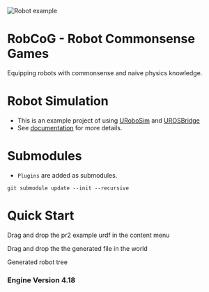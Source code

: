 ![](Documentation/images/robot.png "Robot example")

# RobCoG - **Rob**ot **Co**mmonsense **G**ames 

Equipping robots with commonsense and naive physics knowledge.

# Robot Simulation

* This is an example project of using [URoboSim](https://github.com/robcog-iai/URoboSim) and [UROSBridge](https://github.com/robcog-iai/UROSBridge)
* See [documentation](https://github.com/robcog-iai/RobCoG/tree/robosim/Documentation) for more details.


# Submodules

 * ```Plugins``` are added as submodules.

```git submodule update --init --recursive```


# Quick Start

Drag and drop the pr2 example urdf in the content menu

[](Documentation/images/drag-drop-urdf.png "Robot example")

Drag and drop the the generated file in the world

[](Documentation/images/drag-drop-robot.png "Robot example")

Generated robot tree

[](Documentation/images/robot-tree.png "Robot example")


### Engine Version 4.18
